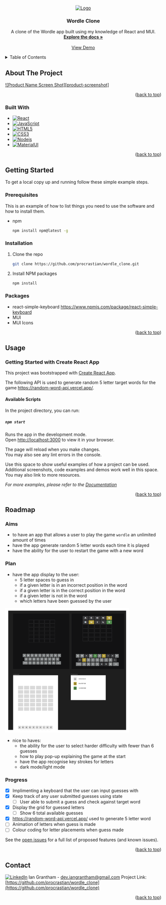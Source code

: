 <a name="readme-top"></a>

<!-- PROJECT LOGO -->
<br />
<div align="center">
  <a href="https://github.com/procrastian/wordle_clone">
    <img src="images/logo.png" alt="Logo" width="80" height="80">
  </a>
<h3 align="center">Wordle Clone</h3>
  <p align="center">
    A clone of the Wordle app built using my knowledge of React and MUI.
    <br />
    <a href="https://github.com/procrastian/wordle_clone"><strong>Explore the docs »</strong></a>
    <br />
    <br />
    <a href="https://github.com/procrastian/wordle_clone">View Demo</a>
  </p>
</div>

<!-- TABLE OF CONTENTS -->
<details>
  <summary>Table of Contents</summary>
  <ol>
    <li>
      <a href="#about-the-project">About The Project</a>
      <ul>
        <li><a href="#built-with">Built With</a></li>
      </ul>
    </li>
    <li>
      <a href="#getting-started">Getting Started</a>
      <ul>
        <li><a href="#prerequisites">Prerequisites</a></li>
        <li><a href="#installation">Installation</a></li>
      </ul>
    </li>
    <li><a href="#usage">Usage</a></li>
    <li><a href="#roadmap">Roadmap</a></li>
    <li><a href="#contact">Contact</a></li>
  </ol>
</details>

<!-- ABOUT THE PROJECT -->

## About The Project

[![Product Name Screen Shot][product-screenshot]](https://example.com)

<p align="right">(<a href="#readme-top">back to top</a>)</p>

### Built With

- [![React][React.js]][React-url]
- [![JavaScript][JavaScript.js]][JavaScript-url]
- [![HTML5][HTML5.js]][HTML5-url]
- [![CSS3][CSS3.js]][CSS3-url]
- [![Nodejs][Nodejs.js]][Nodejs-url]
- [![MaterialUI][MaterialUI.js]][MaterialUI-url]

<p align="right">(<a href="#readme-top">back to top</a>)</p>

<!-- GETTING STARTED -->

## Getting Started

To get a local copy up and running follow these simple example steps.

### Prerequisites

This is an example of how to list things you need to use the software and how to install them.

- npm
  ```sh
  npm install npm@latest -g
  ```

### Installation

1. Clone the repo
   ```sh
   git clone https://github.com/procrastian/wordle_clone.git
   ```
2. Install NPM packages
   ```sh
   npm install
   ```

### Packages

- react-simple-keyboard
   <https://www.npmjs.com/package/react-simple-keyboard>
- MUI
- MUI Icons

<p align="right">(<a href="#readme-top">back to top</a>)</p>

<!-- USAGE EXAMPLES -->

## Usage

### Getting Started with Create React App

This project was bootstrapped with [Create React App](https://github.com/facebook/create-react-app).

The following API is used to generate random 5 letter target words for the game <https://random-word-api.vercel.app/>.

#### Available Scripts

In the project directory, you can run:

##### `npm start`

Runs the app in the development mode.\
Open [http://localhost:3000](http://localhost:3000) to view it in your browser.

The page will reload when you make changes.\
You may also see any lint errors in the console.

Use this space to show useful examples of how a project can be used. Additional screenshots, code examples and demos work well in this space. You may also link to more resources.

_For more examples, please refer to the [Documentation](https://example.com)_

<p align="right">(<a href="#readme-top">back to top</a>)</p>

<!-- ROADMAP -->

## Roadmap

### Aims

- to have an app that allows a user to play the game `wordle` an unlimited amount of times
- have the app generate random 5 letter words each time it is played
- have the ability for the user to restart the game with a new word

### Plan

- have the app display to the user:
  - 5 letter spaces to guess in
  - if a given letter is in an incorrect position in the word
  - if a given letter is in the correct position in the word
  - if a given letter is not in the word
  - which letters have been guessed by the user

<img src="images/../src/images/Figma_screenshot.png" alt="figma plan" width="400" height="400">

- nice to haves:
  - the ability for the user to select harder difficulty with fewer than 6 guesses
  - how to play pop-up explaining the game at the start
  - have the app recognise key strokes for letters
  - dark mode/light mode

### Progress

- [x] Implimenting a keyboard that the user can input guesses with
- [x] Keep track of any user submitted guesses using state
  - [ ] User able to submit a guess and check against target word
- [x] Display the grid for guessed letters
  - [ ] Show 6 total available guesses
- [x] <https://random-word-api.vercel.app/> used to generate 5 letter word
- [ ] Animation of letters when guess is made
- [ ] Colour coding for letter placements when guess made

See the [open issues](https://github.com/procrastian/wordle_clone/issues) for a full list of proposed features (and known issues).

<p align="right">(<a href="#readme-top">back to top</a>)</p>

<!-- CONTACT -->

## Contact

[![LinkedIn][linkedin-shield]][linkedin-url]
Ian Grantham - dev.iangrantham@gmail.com
Project Link: [https://github.com/procrastian/wordle_clone](https://github.com/procrastian/wordle_clone)

<p align="right">(<a href="#readme-top">back to top</a>)</p>

<!-- MARKDOWN LINKS & IMAGES -->

[linkedin-shield]: https://img.shields.io/badge/-LinkedIn-black.svg?style=for-the-badge&logo=linkedin&colorB=0A66C2
[linkedin-url]: https://linkedin.com/in/dev-ian-grantham
[React.js]: https://img.shields.io/badge/React-20232A?style=for-the-badge&logo=react&logoColor=61DAFB
[React-url]: https://reactjs.org/
[JavaScript.js]: https://img.shields.io/badge/JavaScript-20232A?style=for-the-badge&logo=javascript
[JavaScript-url]: https://www.javascript.com/
[HTML5.js]: https://img.shields.io/badge/HTML5-20232A?style=for-the-badge&logo=html5&logoColor=E34F26
[HTML5-url]: https://html.com/
[CSS3.js]: https://img.shields.io/badge/CSS3-20232A?style=for-the-badge&logo=css3&logoColor=1572B6
[CSS3-url]: https://developer.mozilla.org/en-US/docs/Web/CSS
[Nodejs.js]: https://img.shields.io/badge/node.js-20232A?style=for-the-badge&logo=nodedotjs&logoColor=339933
[Nodejs-url]: https://nodejs.org/en
[MaterialUI.js]: https://img.shields.io/badge/mui-20232A?style=for-the-badge&logo=mui&logoColor=007FFF
[MaterialUI-url]: https://mui.com/
